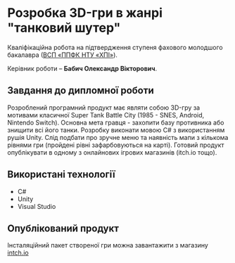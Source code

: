 # Розробка 3D-гри в жанрі "танковий шутер"
Кваліфікаційна робота на підтвердження ступеня фахового молодшого бакалавра ([ВСП «ППФК НТУ «ХПІ»](http://polytechnic.poltava.ua)).

Керівник роботи – **Бабич Олександр Вікторович**.
## Завдання до дипломної роботи
Розроблений програмний продукт має являти собою 3D-гру за мотивами класичної Super Tank Battle City (1985 - SNES, Android, Nintendo Switch). Основна мета гравця - захопити базу противника або знищити всі його танки. Розробку виконати мовою C# з використанням рушія Unity. Слід подбати про зручне меню та наявність мапи з кількома рівнями гри (пройдені рівні зафарбовуються на карті). Готовий продукт опублікувати в одному з онлайнових ігрових магазинів (itch.io тощо).
## Використані технології
* C#
* Unity
* Visual Studio
## Опублікований продукт
Інсталяційний пакет створеної гри можна завантажити з магазину [intch.io]([http://itch.io](https://matvij-ivanina.itch.io/3d))
